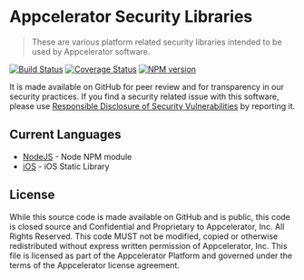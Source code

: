 # Appcelerator Security Libraries

> These are various platform related security libraries intended to be used by Appcelerator software.

 [![Build Status](https://travis-ci.org/appcelerator/appc-security.svg?branch=master)](https://travis-ci.org/appcelerator/appc-security) [![Coverage Status](https://coverage.appcelerator.com/appcelerator/appc-security/label_master.svg)](https://coverage.appcelerator.com/appcelerator#appc-security)
[![NPM version](https://badge.fury.io/js/appc-security.svg)](http://badge.fury.io/js/appc-security)

It is made available on GitHub for peer review and for transparency in our security practices.  If you find a security related issue with this software, please use [Responsible Disclosure of Security Vulnerabilities](http://www.appcelerator.com/privacy/responsible-disclosure-of-security-vulnerabilities/) by reporting it.

## Current Languages

- [NodeJS](https://github.com/appcelerator/appc-security/tree/master/nodejs) - Node NPM module
- [iOS](https://github.com/appcelerator/appc-security/tree/master/ios) - iOS Static Library

## License

While this source code is made available on GitHub and is public, this code is closed source and Confidential and Proprietary to Appcelerator, Inc. All Rights Reserved.  This code MUST not be modified, copied or otherwise redistributed without express written permission of Appcelerator, Inc. This file is licensed as part of the Appcelerator Platform and governed under the terms of the Appcelerator license agreement.
